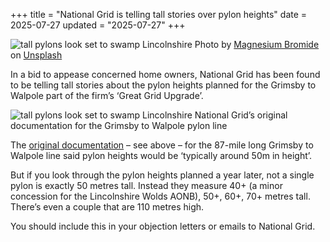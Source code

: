 +++
title = "National Grid is telling tall stories over pylon heights"
date = 2025-07-27
updated = "2025-07-27"
+++
      
<img class="img" src="/img/2025-07-27-magnesium-bromid.webp" alt="tall pylons look set to swamp Lincolnshire"/>
<span class="caption">Photo by <a href="https://unsplash.com/@magnesiumbromide?utm_content=creditCopyText&utm_medium=referral&utm_source=unsplash">Magnesium Bromide</a> on <a href="https://unsplash.com/photos/a-tall-tower-with-lots-of-power-lines-above-it-cWhTraK3Oco?utm_content=creditCopyText&utm_medium=referral&utm_source=unsplash">Unsplash</a></span>

In a bid to appease concerned home owners, National Grid has been found to be telling tall stories about the pylon heights planned for the Grimsby to Walpole part of the firm’s ‘Great Grid Upgrade’.

<img class="img" src="/img/2025-07-27-grimsby-pylon-heights.webp" alt="tall pylons look set to swamp Lincolnshire"/>
<span class="caption">National Grid’s original documentation for the Grimsby to Walpole pylon line</span>

The [original documentation](https://www.nationalgrid.com/document/561116/download#page32) – see above – for the 87-mile long Grimsby to Walpole line said pylon heights would be ‘typically around 50m in height’.

But if you look through the pylon heights planned a year later, not a single pylon is exactly 50 metres tall. Instead they measure 40+ (a minor concession for the Lincolnshire Wolds AONB), 50+, 60+, 70+ metres tall. There’s even a couple that are 110 metres high.

You should include this in your objection letters or emails to National Grid.